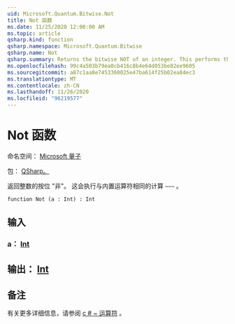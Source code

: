 ```yaml
---
uid: Microsoft.Quantum.Bitwise.Not
title: Not 函数
ms.date: 11/25/2020 12:00:00 AM
ms.topic: article
qsharp.kind: function
qsharp.namespace: Microsoft.Quantum.Bitwise
qsharp.name: Not
qsharp.summary: Returns the bitwise NOT of an integer. This performs the same computation as the built-in `~~~` operator.
ms.openlocfilehash: 99c4a503b79ea0cb416c8b4e64d053be82ee9605
ms.sourcegitcommit: a87c1aa8e7453360025e47ba614f25b02ea84ec3
ms.translationtype: MT
ms.contentlocale: zh-CN
ms.lasthandoff: 11/26/2020
ms.locfileid: "96219577"
---
```

# <a name="not-function"></a>Not 函数

命名空间： [Microsoft 量子](xref:Microsoft.Quantum.Bitwise)

包： [QSharp。](https://nuget.org/packages/Microsoft.Quantum.QSharp.Core)


返回整数的按位 "非"。
这会执行与内置运算符相同的计算 `~~~` 。

```qsharp
function Not (a : Int) : Int
```


## <a name="input"></a>输入

### <a name="a--int"></a>a： [Int](xref:microsoft.quantum.lang-ref.int)





## <a name="output--int"></a>输出： [Int](xref:microsoft.quantum.lang-ref.int)



## <a name="remarks"></a>备注

有关更多详细信息，请参阅 [c # ~ 运算符](https://docs.microsoft.com/dotnet/csharp/language-reference/operators/bitwise-complement-operator) 。